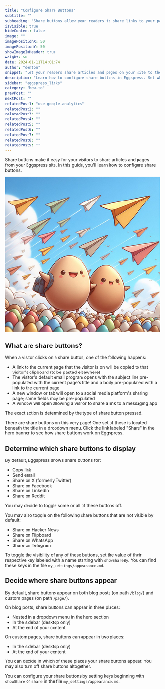 ```yaml
---
title: "Configure Share Buttons"
subtitle: ""
subheading: "Share buttons allow your readers to share links to your pages easily"
isVisible: true
hideContent: false
image: ""
imagePositionX: 50
imagePositionY: 50
showImageInHeader: true
weight: 50
date: 2024-01-11T14:01:74
author: "denton"
snippet: "Let your readers share articles and pages on your site to the web. This guide will show you how to configure your share buttons. You can decide where they display and which buttons to present to your visitors."
description: "Learn how to configure share buttons in Eggspress. Set where share buttons appear and which buttons are visible."
sidebar: "eggspress_links"
category: "how-to"
prevPost: ""
nextPost: ""
relatedPost1: "use-google-analytics"
relatedPost2: ""
relatedPost3: ""
relatedPost4: ""
relatedPost5: ""
relatedPost6: ""
relatedPost7: ""
relatedPost8: ""
relatedPost9: ""
---
```


Share buttons make it easy for your visitors to share articles and pages from your Eggspress site. In this guide, you'll learn how to configure share buttons.

![](my_posts/guide/images/color_planes.jpg)
## What are share buttons?
When a visitor clicks on a share button, one of the following happens:
- A link to the current page that the visitor is on will be copied to that visitor's clipboard (to be pasted elsewhere)
- The visitor's default email program opens with the subject line pre-populated with the current page's title and a body pre-populated with a link to the current page
- A new window or tab will open to a social media platform's sharing page; some fields may be pre-populated
- A window will open allowing a visitor to share a link to a messaging app

The exact action is determined by the type of share button pressed.

There are share buttons on this very page! One set of these is located beneath the title in a dropdown menu. Click the link labeled "Share" in the hero banner to see how share buttons work on Eggspress.

## Determine which share buttons to display
By default, Eggspress shows share buttons for:
- Copy link
- Send email
- Share on X (formerly Twitter)
- Share on Facebook
- Share on LinkedIn
- Share on Reddit

You may decide to toggle some or all of these buttons off.

You may also toggle on the following share buttons that are not visible by default:
- Share on Hacker News
- Share on Flipboard
- Share on WhatsApp
- Share on Telegram

To toggle the visibility of any of these buttons, set the value of their respective key labeled with a name starting with `showShareBy`. You can find these keys in the file `my_settings/appearance.md`.
## Decide where share buttons appear
By default, share buttons appear on both blog posts (on path `/blog/`) and custom pages (on path `/page/`).

On blog posts, share buttons can appear in three places:
- Nested in a dropdown menu in the hero section
- In the sidebar (desktop only)
- At the end of your content

On custom pages, share buttons can appear in two places:
- In the sidebar (desktop only)
- At the end of your content

You can decide in which of these places your share buttons appear. You may also turn off share buttons altogether.

You can configure your share buttons by setting keys beginning with `showShare` or `share` in the file `my_settings/appearance.md`.